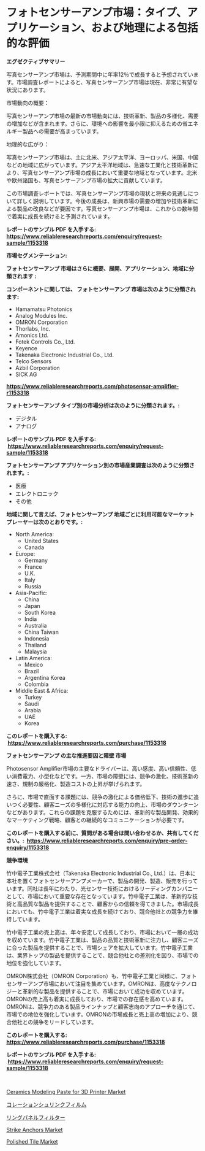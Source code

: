 <p><h1>フォトセンサーアンプ市場：タイプ、アプリケーション、および地理による包括的な評価</h1></p><p><strong>エグゼクティブサマリー</strong></p>
<p><p>写真センサーアンプ市場は、予測期間中に年率12％で成長すると予想されています。市場調査レポートによると、写真センサーアンプ市場は現在、非常に有望な状況にあります。</p><p>市場動向の概要：</p><p>写真センサーアンプ市場の最新の市場動向には、技術革新、製品の多様化、需要の増加などが含まれます。さらに、環境への影響を最小限に抑えるための省エネルギー製品への需要が高まっています。</p><p>地理的な広がり：</p><p>写真センサーアンプ市場は、主に北米、アジア太平洋、ヨーロッパ、米国、中国などの地域に広がっています。アジア太平洋地域は、急速な工業化と技術革新により、写真センサーアンプ市場の成長において重要な地域となっています。北米や欧州諸国も、写真センサーアンプ市場の拡大に貢献しています。</p><p>この市場調査レポートでは、写真センサーアンプ市場の現状と将来の見通しについて詳しく説明しています。今後の成長は、新興市場の需要の増加や技術革新による製品の改良などが要因です。写真センサーアンプ市場は、これからの数年間で着実に成長を続けると予測されています。</p></p>
<p><strong>レポートのサンプル PDF を入手する: <a href="https://www.reliableresearchreports.com/enquiry/request-sample/1153318">https://www.reliableresearchreports.com/enquiry/request-sample/1153318</a></strong></p>
<p><strong>市場セグメンテーション:</strong></p>
<p><strong> フォトセンサーアンプ 市場はさらに概要、展開、アプリケーション、地域に分類されます :</strong></p>
<p><strong>コンポーネントに関しては、 フォトセンサーアンプ 市場は次のように分類されます: &nbsp;</strong></p>
<p><ul><li>Hamamatsu Photonics</li><li>Analog Modules Inc.</li><li>OMRON Corporation</li><li>Thorlabs, Inc.</li><li>Amonics Ltd.</li><li>Fotek Controls Co., Ltd.</li><li>Keyence</li><li>Takenaka Electronic Industrial Co., Ltd.</li><li>Telco Sensors</li><li>Azbil Corporation</li><li>SICK AG</li></ul></p>
<p><strong><a href="https://www.reliableresearchreports.com/photosensor-amplifier-r1153318">https://www.reliableresearchreports.com/photosensor-amplifier-r1153318</a></strong></p>
<p><strong> フォトセンサーアンプ タイプ別の市場分析は次のように分類されます。:</strong></p>
<p><ul><li>デジタル</li><li>アナログ</li></ul></p>
<p><strong>レポートのサンプル PDF を入手する: &nbsp;<a href="https://www.reliableresearchreports.com/enquiry/request-sample/1153318">https://www.reliableresearchreports.com/enquiry/request-sample/1153318</a></strong></p>
<p><strong> フォトセンサーアンプ アプリケーション別の市場産業調査は次のように分類されます。:</strong></p>
<p><ul><li>医療</li><li>エレクトロニック</li><li>その他</li></ul></p>
<p><strong>地域に関して言えば、フォトセンサーアンプ 地域ごとに利用可能なマーケットプレーヤーは次のとおりです。:</strong></p>
<p><ul>
    <li>
        North America:
        <ul>
            <li>United States</li>
            <li>Canada</li>
        </ul>
    </li>
    <li>
        Europe:
        <ul>
            <li>Germany</li>
            <li>France</li>
            <li>U.K.</li>
            <li>Italy</li>
            <li>Russia</li>
        </ul>
    </li>
    <li>
        Asia-Pacific:
        <ul>
            <li>China</li>
            <li>Japan</li>
            <li>South Korea</li>
            <li>India</li>
            <li>Australia</li>
            <li>China Taiwan</li>
            <li>Indonesia</li>
            <li>Thailand</li>
            <li>Malaysia</li>
        </ul>
    </li>
    <li>
        Latin America:
        <ul>
            <li>Mexico</li>
            <li>Brazil</li>
            <li>Argentina Korea</li>
            <li>Colombia</li>
        </ul>
    </li>
    <li>
        Middle East & Africa:
        <ul>
            <li>Turkey</li>
            <li>Saudi</li>
            <li>Arabia</li>
            <li>UAE</li>
            <li>Korea</li>
        </ul>
    </li>
    </ul></p>
<p><strong>このレポートを購入する: &nbsp;<a href="https://www.reliableresearchreports.com/purchase/1153318">https://www.reliableresearchreports.com/purchase/1153318</a></strong></p>
<p><strong>フォトセンサーアンプ の主な推進要因と障壁 市場</strong></p>
<p><p>Photosensor Amplifier市場の主要なドライバーは、高い感度、高い信頼性、低い消費電力、小型化などです。一方、市場の障壁には、競争の激化、技術革新の速さ、規制の厳格化、製造コストの上昇が挙げられます。</p><p>さらに、市場で直面する課題には、競争の激化による価格低下、技術の進歩に追いつく必要性、顧客ニーズの多様化に対応する能力の向上、市場のダウンターンなどがあります。これらの課題を克服するためには、革新的な製品開発、効果的なマーケティング戦略、顧客との継続的なコミュニケーションが必要です。</p></p>
<p><strong>このレポートを購入する前に、質問がある場合は問い合わせるか、共有してください。:&nbsp; <a href="https://www.reliableresearchreports.com/enquiry/pre-order-enquiry/1153318">https://www.reliableresearchreports.com/enquiry/pre-order-enquiry/1153318</a></strong></p>
<p><strong>競争環境</strong></p>
<p><p>竹中電子工業株式会社（Takenaka Electronic Industrial Co., Ltd.）は、日本に本社を置くフォトセンサーアンプメーカーで、製品の開発、製造、販売を行っています。同社は長年にわたり、光センサー技術におけるリーディングカンパニーとして、市場において重要な存在となっています。竹中電子工業は、革新的な技術と高品質な製品を提供することで、顧客からの信頼を得てきました。市場成長においても、竹中電子工業は着実な成長を続けており、競合他社との競争力を維持しています。</p><p>竹中電子工業の売上高は、年々安定して成長しており、市場において一層の成功を収めています。竹中電子工業は、製品の品質と技術革新に注力し、顧客ニーズに合った製品を提供することで、市場シェアを拡大しています。竹中電子工業は、業界トップの製品を提供することで、競合他社との差別化を図り、市場での地位を強化しています。</p><p>OMRON株式会社（OMRON Corporation）も、竹中電子工業と同様に、フォトセンサーアンプ市場において注目を集めています。OMRONは、高度なテクノロジーと革新的な製品を提供することで、市場において成功を収めています。OMRONの売上高も着実に成長しており、市場での存在感を高めています。OMRONは、競争力のある製品ラインナップと顧客志向のアプローチを通じて、市場での地位を強化しています。OMRONの市場成長と売上高の増加により、競合他社との競争をリードしています。</p></p>
<p><strong>このレポートを購入する: &nbsp; <a href="https://www.reliableresearchreports.com/purchase/1153318">https://www.reliableresearchreports.com/purchase/1153318</a></strong></p>
<p><strong>レポートのサンプル PDF を入手する: &nbsp;<a href="https://www.reliableresearchreports.com/enquiry/request-sample/1153318">https://www.reliableresearchreports.com/enquiry/request-sample/1153318</a></strong><strong></strong></p>
<p>&nbsp;</p>
<p><p><a href="https://www.linkedin.com/pulse/ceramics-modeling-paste-3d-printer-market-size-evaluating-nmx1e?trackingId=ZQuAyXaclH5YYNC128Quzw%3D%3D">Ceramics Modeling Paste for 3D Printer Market</a></p><p><a href="https://github.com/dandier2003/Market-Research-Report-List-1/blob/main/447914727859.md">コレーションシュリンクフィルム</a></p><p><a href="https://github.com/lily-u-genius/Market-Research-Report-List-1/blob/main/723609427860.md">リングパネルフィルター</a></p><p><a href="https://github.com/mharielmesa/Market-Research-Report-List-2/blob/main/strike-anchors-market.md">Strike Anchors Market</a></p><p><a href="https://issuu.com/reportprime-2/docs/polished-tile-market-size-2030.pptx">Polished Tile Market</a></p></p>